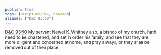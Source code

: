 ```yaml
---
publish: true
tags: [Scripture/DaC, noGraph]
aliases: ["D&C 93:50"]
---
```

[D&C 93:50](https://churchofjesuschrist.org/study/scriptures/dc-testament/dc/93?lang=eng&id=p50#p50) My servant Newel K. Whitney also, a bishop of my church, hath need to be chastened, and set in order his family, and see that they are more diligent and concerned at home, and pray always, or they shall be removed out of their place.
